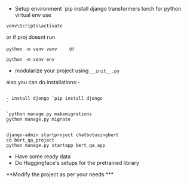 -  Setup environment 
`pip install django transformers torch
for python virtual env use 

 
`venv\Scripts\activate`

or  if proj doesnt run 

`python -m venv venv	`
or

`python -m venv env
`



- modularize your project using `__init__.py`

also you can do installations:-

```

- install djongo `pip install djongo
`

`python manage.py makemigrations
python manage.py migrate
`

django-admin startproject chatbotusingbert
cd bert_qa_project
python manage.py startapp bert_qa_app

```
- Have some ready data 
- Do Huggingface's setups for the pretrained library 

**Modify the project as per your needs ***







